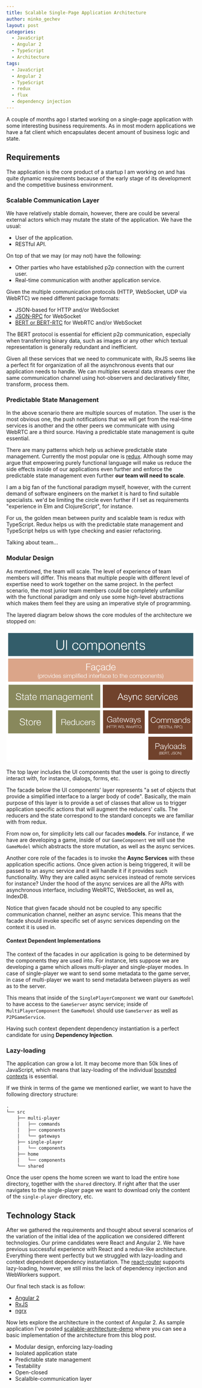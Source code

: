 ```yaml
---
title: Scalable Single-Page Application Architecture
author: minko_gechev
layout: post
categories:
  - JavaScript
  - Angular 2
  - TypeScript
  - Architecture
tags:
  - JavaScript
  - Angular 2
  - TypeScript
  - redux
  - flux
  - dependency injection
---
```


A couple of months ago I started working on a single-page  application with some interesting business requirements. As in most modern applications we have a fat client which encapsulates decent amount of business logic and state.

## Requirements

The application is the core product of a startup I am working on and has quite dynamic requirements because of the early stage of its development and the competitive business environment.

### Scalable Communication Layer

We have relatively stable domain, however, there are could be several external actors which may mutate the state of the application. We have the usual:

- User of the application.
- RESTful API.

On top of that we may (or may not) have the following:

- Other parties who have established p2p connection with the current user.
- Real-time communication with another application service.

Given the multiple communication protocols (HTTP, WebSocket, UDP via WebRTC) we need different package formats:

- JSON-based for HTTP and/or WebSocket
- [JSON-RPC](http://jsonrpc.org) for WebSocket
- [BERT or BERT-RTC](http://bert-rpc.org/) for WebRTC and/or WebSocket

The BERT protocol is essential for efficient p2p communication, especially when transferring binary data, such as images or any other which textual representation is generally redundant and inefficient.

Given all these services that we need to communicate with, RxJS seems like a perfect fit for organization of all the asynchronous events that our application needs to handle. We can multiplex several data streams over the same communication channel using hot-observers and declaratively filter, transform, process them.

### Predictable State Management

In the above scenario there are multiple sources of mutation. The user is the most obvious one, the push notifications that we will get from the real-time services is another and the other peers we communicate with using WebRTC are a third source. Having a predictable state management is quite essential.

There are many patterns which help us achieve predictable state management. Currently the most popular one is [redux](http://redux.js.org/). Although some may argue that empowering purely functional language will make us reduce the side effects inside of our applications even further and enforce the predictable state management even further **our team will need to scale**.

I am a big fan of the functional paradigm myself, however, with the current demand of software engineers on the market it is hard to find suitable specialists. we'd be limiting the circle even further if I set as requirements "experience in Elm and ClojureScript", for instance.

For us, the golden mean between purity and scalable team is redux with TypeScript. Redux helps us with the predictable state management and TypeScript helps us with type checking and easier refactoring.

Talking about team...

### Modular Design

As mentioned, the team will scale. The level of experience of team members will differ. This means that multiple people with different level of expertise need to work together on the same project. In the perfect scenario, the most junior team members could be completely unfamiliar with the functional paradigm and only use some high-level abstractions which makes them feel they are using an imperative style of programming.

The layered diagram below shows the core modules of the architecture we stopped on:

![](/images/scalable-app/layers.png)

The top layer includes the UI components that the user is going to directly interact with, for instance, dialogs, forms, etc.

The facade below the UI components' layer represents "a set of objects that provide a simplified interface to a larger body of code". Basically, the main purpose of this layer is to provide a set of classes that allow us to trigger application specific actions that will augment the reducers' calls. The reducers and the state correspond to the standard concepts we are familiar with from redux.

From now on, for simplicity lets call our facades **models**. For instance, if we have are developing a game, inside of our `GameComponent` we will use the `GameModel` which abstracts the store mutation, as well as the async services.

Another core role of the facades is to invoke the **Async Services** with these application specific actions. Once given action is being triggered, it will be passed to an async service and it will handle it if it provides such functionality. Why they are called async services instead of remote services for instance? Under the hood of the async services are all the APIs with asynchronous interface, including WebRTC, WebSocket, as well as, IndexDB.

Notice that given facade should not be coupled to any specific communication channel, neither an async service. This means that the facade should invoke specific set of async services depending on the context it is used in.

#### Context Dependent Implementations

The context of the facades in our application is going to be determined by the components they are used into. For instance, lets suppose we are developing a game which allows multi-player and single-player modes. In case of single-player we want to send some metadata to the game server, in case of multi-player we want to send metadata between players as well as to the server.

This means that inside of the `SinglePlayerComponent` we want our `GameModel` to have access to the `GameServer` async service; inside of `MultiPlayerComponent` the `GameModel` should use `GameServer` as well as `P2PGameService`.

Having such context dependent dependency instantiation is a perfect candidate for using **Dependency Injection**.

### Lazy-loading

The application can grow a lot. It may become more than 50k lines of JavaScript, which means that lazy-loading of the individual [bounded contexts](http://martinfowler.com/bliki/BoundedContext.html) is essential.

If we think in terms of the game we mentioned earlier, we want to have the following directory structure:

```
.
└── src
    ├── multi-player
    │   ├── commands
    │   ├── components
    │   └── gateways
    ├── single-player
    │   └── components
    ├── home
    │   └── components
    └── shared
```

Once the user opens the home screen we want to load the entire `home` directory, together with the `shared` directory. If right after that the user navigates to the single-player page we want to download only the content of the `single-player` directory, etc.

## Technology Stack

After we gathered the requirements and thought about several scenarios of the variation of the initial idea of the application we considered different technologies. Our prime candidates were React and Angular 2. We have previous successful experience with React and a redux-like architecture. Everything there went perfectly but we struggled with lazy-loading and context dependent dependency instantiation. The [react-router](https://github.com/reactjs/react-router) supports lazy-loading, however, we still miss the lack of dependency injection and WebWorkers support.

Our final tech stack is as follow:

- [Angular 2](https://github.com/angular/angular)
- [RxJS](https://github.com/Reactive-Extensions/RxJS/)
- [ngrx](https://github.com/ngrx)

Now lets explore the architecture in the context of Angular 2. As sample application I've posted [scalable-architecture-demo](https://github.com/mgechev/scalable-architecture-demo) where you can see a basic implementation of the architecture from this blog post.

- Modular design, enforcing lazy-loading
- Isolated application state
- Predictable state management
- Testability
- Open-closed
- Scalalble-communication layer
